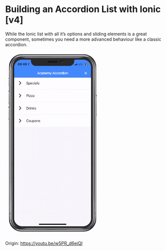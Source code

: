 # Building an Accordion List with Ionic [v4]

While the Ionic list with all it’s options and sliding elements is a great component, sometimes you need a more advanced behaviour like a classic accordion.

<img width="300" src="ionic-4-accordion-animated.gif">

Origin: https://youtu.be/w5PR_d6eiQI
